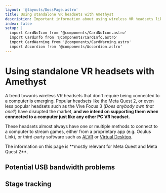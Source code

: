 ```yaml
---
layout: '@layouts/DocsPage.astro'
title: Using standalone VR headsets with Amethyst
description: Important information about using wireless VR headsets like Meta Quest 2 with Amethyst.
index: false
setup: | 
  import CardNoIcon from '@components/CardNoIcon.astro'
  import CardInfo from '@components/CardInfo.astro'
  import CardWarning from '@components/CardWarning.astro'
  import Accordion from '@components/Accordion.astro'
---
```

# Using standalone VR headsets with Amethyst
A trend towards wireless VR headsets that don't require being connected to a computer is emerging. Popular headsets like the Meta Quest 2, or even less popular headsets such as the Vive Focus 3 (*Does anybody own that one?*) have disrupted the market, **and we intend on supporting them when connected to a computer just like any other PC VR headset.**

These headsets almost always have one or multiple methods to connect to a computer to stream games, either from a proprietary app (e.g. Oculus Link), or third-party software such as [ALVR](https://alvr-org.github.io) or [Virtual Desktop](https://vrdesktop.net).

<CardInfo title="your mom">
The information on this page is **mostly relevant for Meta Quest and Meta Quest 2**.
</CardInfo>

## Potential USB bandwidth problems


## Stage tracking